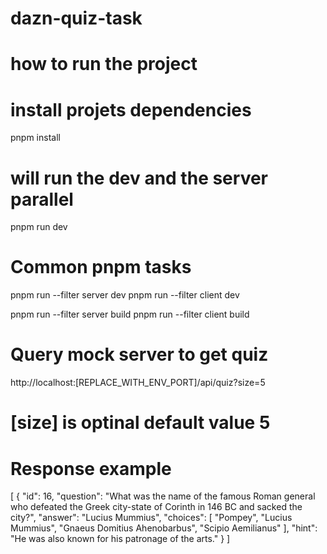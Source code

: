 # dazn-quiz-task

# how to run the project

# install projets dependencies

pnpm install

# will run the dev and the server parallel

pnpm run dev

# Common pnpm tasks

pnpm run --filter server dev
pnpm run --filter client dev

pnpm run --filter server build
pnpm run --filter client build

# Query mock server to get quiz

http://localhost:[REPLACE_WITH_ENV_PORT]/api/quiz?size=5

# [size] is optinal default value 5

# Response example

[
{
"id": 16,
"question": "What was the name of the famous Roman general who defeated the Greek city-state of Corinth in 146 BC and sacked the city?",
"answer": "Lucius Mummius",
"choices": [
"Pompey",
"Lucius Mummius",
"Gnaeus Domitius Ahenobarbus",
"Scipio Aemilianus"
],
"hint": "He was also known for his patronage of the arts."
}
]
